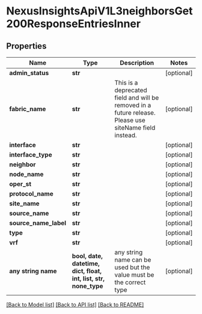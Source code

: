# NexusInsightsApiV1L3neighborsGet200ResponseEntriesInner


## Properties
Name | Type | Description | Notes
------------ | ------------- | ------------- | -------------
**admin_status** | **str** |  | [optional] 
**fabric_name** | **str** | This is a deprecated field and will be removed in a future release. Please use siteName field instead. | [optional] 
**interface** | **str** |  | [optional] 
**interface_type** | **str** |  | [optional] 
**neighbor** | **str** |  | [optional] 
**node_name** | **str** |  | [optional] 
**oper_st** | **str** |  | [optional] 
**protocol_name** | **str** |  | [optional] 
**site_name** | **str** |  | [optional] 
**source_name** | **str** |  | [optional] 
**source_name_label** | **str** |  | [optional] 
**type** | **str** |  | [optional] 
**vrf** | **str** |  | [optional] 
**any string name** | **bool, date, datetime, dict, float, int, list, str, none_type** | any string name can be used but the value must be the correct type | [optional]

[[Back to Model list]](../README.md#documentation-for-models) [[Back to API list]](../README.md#documentation-for-api-endpoints) [[Back to README]](../README.md)


